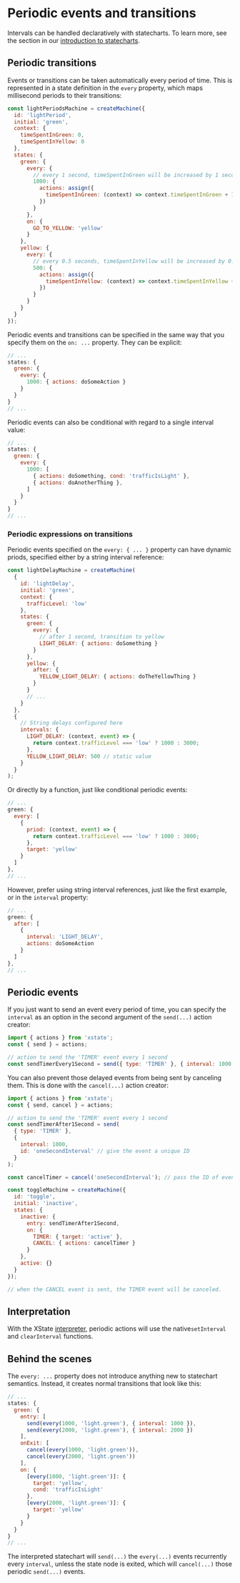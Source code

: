 # Periodic events and transitions

Intervals can be handled declaratively with statecharts. To learn more, see the section in our [introduction to statecharts](./introduction-to-state-machines-and-statecharts/index.md#delayed-transitions).

## Periodic transitions

Events or transitions can be taken automatically every period of time. This is represented in a state definition in the `every` property, which maps millisecond periods to their transitions:

```js
const lightPeriodsMachine = createMachine({
  id: 'lightPeriod',
  initial: 'green',
  context: {
    timeSpentInGreen: 0,
    timeSpentInYellow: 0
  },
  states: {
    green: {
      every: {
        // every 1 second, timeSpentInGreen will be increased by 1 second
        1000: {
          actions: assign({
            timeSpentInGreen: (context) => context.timeSpentInGreen + 1
          })
        }
      },
      on: {
        GO_TO_YELLOW: 'yellow'
      }
    },
    yellow: {
      every: {
        // every 0.5 seconds, timeSpentInYellow will be increased by 0.5 seconds
        500: {
          actions: assign({
            timeSpentInYellow: (context) => context.timeSpentInYellow + 0.5
          })
        }
      }
    }
  }
});
```

Periodic events and transitions can be specified in the same way that you specify them on the `on: ...` property. They can be explicit:

```js
// ...
states: {
  green: {
    every: {
      1000: { actions: doSomeAction }
    }
  }
}
// ...
```

Periodic events can also be conditional with regard to a single interval value:

```js
// ...
states: {
  green: {
    every: {
      1000: [
        { actions: doSomething, cond: 'trafficIsLight' },
        { actions: doAnotherThing },
      ]
    }
  }
}
// ...
```

### Periodic expressions on transitions <Badge text="4.4+" />

Periodic events specified on the `every: { ... }` property can have dynamic priods, specified either by a string interval reference:

```js
const lightDelayMachine = createMachine(
  {
    id: 'lightDelay',
    initial: 'green',
    context: {
      trafficLevel: 'low'
    },
    states: {
      green: {
        every: {
          // after 1 second, transition to yellow
          LIGHT_DELAY: { actions: doSomething }
        }
      },
      yellow: {
        after: {
          YELLOW_LIGHT_DELAY: { actions: doTheYellowThing }
        }
      }
      // ...
    }
  },
  {
    // String delays configured here
    intervals: {
      LIGHT_DELAY: (context, event) => {
        return context.trafficLevel === 'low' ? 1000 : 3000;
      },
      YELLOW_LIGHT_DELAY: 500 // static value
    }
  }
);
```

Or directly by a function, just like conditional periodic events:

```js
// ...
green: {
  every: [
    {
      priod: (context, event) => {
        return context.trafficLevel === 'low' ? 1000 : 3000;
      },
      target: 'yellow'
    }
  ]
},
// ...
```

However, prefer using string interval references, just like the first example, or in the `interval` property:

```js
// ...
green: {
  after: [
    {
      interval: 'LIGHT_DELAY',
      actions: doSomeAction
    }
  ]
},
// ...
```

## Periodic events

If you just want to send an event every period of time, you can specify the `interval` as an option in the second argument of the `send(...)` action creator:

```js
import { actions } from 'xstate';
const { send } = actions;

// action to send the 'TIMER' event every 1 second
const sendTimerEvery1Second = send({ type: 'TIMER' }, { interval: 1000 });
```

You can also prevent those delayed events from being sent by canceling them. This is done with the `cancel(...)` action creator:

```js
import { actions } from 'xstate';
const { send, cancel } = actions;

// action to send the 'TIMER' event every 1 second
const sendTimerAfter1Second = send(
  { type: 'TIMER' },
  {
    interval: 1000,
    id: 'oneSecondInterval' // give the event a unique ID
  }
);

const cancelTimer = cancel('oneSecondInterval'); // pass the ID of event to cancel

const toggleMachine = createMachine({
  id: 'toggle',
  initial: 'inactive',
  states: {
    inactive: {
      entry: sendTimerAfter1Second,
      on: {
        TIMER: { target: 'active' },
        CANCEL: { actions: cancelTimer }
      }
    },
    active: {}
  }
});

// when the CANCEL event is sent, the TIMER event will be canceled.
```

## Interpretation

With the XState [interpreter](./interpretation.md), periodic actions will use the native`setInterval` and `clearInterval` functions.

## Behind the scenes

The `every: ...` property does not introduce anything new to statechart semantics. Instead, it creates normal transitions that look like this:

```js
// ...
states: {
  green: {
    entry: [
      send(every(1000, 'light.green'), { interval: 1000 }),
      send(every(2000, 'light.green'), { interval: 2000 })
    ],
    onExit: [
      cancel(every(1000, 'light.green')),
      cancel(every(2000, 'light.green'))
    ],
    on: {
      [every(1000, 'light.green')]: {
        target: 'yellow',
        cond: 'trafficIsLight'
      },
      [every(2000, 'light.green')]: {
        target: 'yellow'
      }
    }
  }
}
// ...
```

The interpreted statechart will `send(...)` the `every(...)` events recurrently every `interval`, unless the state node is exited, which will `cancel(...)` those periodic `send(...)` events.
